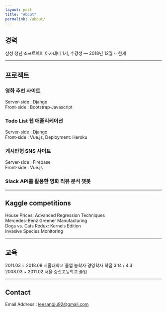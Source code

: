 ```yaml
---
layout: post
title: "About"
permalink: /about/
---
```


## 경력
삼성 청년 소프트웨어 아카데미 1기, 수강생  — 2018년 12월 ~ 현재
<hr>

## 프로젝트
### 영화 추천 사이트
Server-side : Django<br>Front-side : Bootstrap∙Javascript
### Todo List 웹 애플리케이션
Server-side : Django<br>Front-side : Vue.js, Deployment: Heroku
### 게시판형 SNS 사이트
Server-side : Firebase<br>Front-side : Vue.js
### Slack API를 활용한 영화 리뷰 분석 챗봇
<hr>

## Kaggle competitions
House Prices: Advanced Regression Techniques<br>Mercedes-Benz Greener Manufacturing<br>Dogs vs. Cats Redux: Kernels Edition<br>Invasive Species Monitoring
<hr>

## 교육
2011.03 ~ 2018.08	서울대학교 졸업 농학사∙경영학사 학점 3.14 / 4.3<br>2008.03 ~ 2011.02	서울 중산고등학교 졸업
<hr>

## Contact
Email Address : leesangju92@gmail.com
